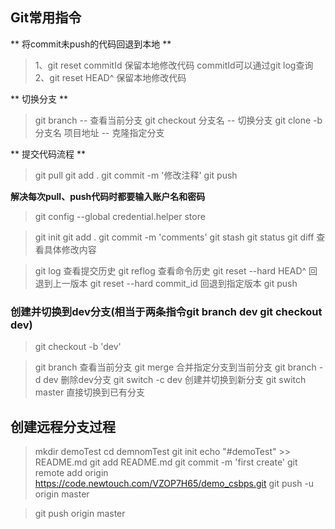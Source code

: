 ## Git常用指令


  ** 将commit未push的代码回退到本地 **
  > 1、git reset commitId
  >    保留本地修改代码
  >    commitId可以通过git log查询
  > 2、git reset HEAD^ 
  >    保留本地修改代码
 
  ** 切换分支 **
  > git branch 						-- 查看当前分支
  > git checkout 分支名  			-- 切换分支
  > git clone -b 分支名  项目地址  	-- 克隆指定分支
	
  ** 提交代码流程 **
  > git pull
  > git add . 
  > git commit -m '修改注释'
  > git push

**解决每次pull、push代码时都要输入账户名和密码**

> git config --global credential.helper store

> git init
> git add .
> git commit -m 'comments'
> git stash
> git status
> git diff  查看具体修改内容

> git log 查看提交历史
> git reflog 查看命令历史
> git reset --hard HEAD^  回退到上一版本
> git reset --hard commit_id  回退到指定版本
> git push
### 创建并切换到dev分支(相当于两条指令git branch dev git checkout dev)
> git checkout -b 'dev'

> git branch 查看当前分支
> git merge 合并指定分支到当前分支
> git branch -d dev 删除dev分支
> git switch -c dev 创建并切换到新分支
> git switch master 直接切换到已有分支


## 创建远程分支过程
> mkdir demoTest
> cd demnomTest
> git init
> echo "#demoTest" >> README.md
> git add README.md
> git commit -m 'first create'
> git remote add origin  https://code.newtouch.com/VZOP7H65/demo_csbps.git
> git push -u origin master


> git push origin master
